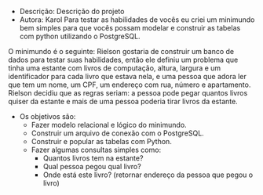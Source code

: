 - Descrição: Descrição do projeto
- Autora: Karol
Para testar as habilidades de vocês eu criei um minimundo bem simples para que vocês possam modelar e construir as tabelas com python utilizando o PostgreSQL.

O minimundo é o seguinte:
Rielson gostaria de construir um banco de dados para testar suas habilidades, então ele definiu um problema que tinha uma estante com livros de computação, altura, largura e um identificador para cada livro que estava nela, e uma pessoa que adora ler que tem um nome, um CPF, um endereço com rua, número e apartamento. Rielson decidiu que as regras seriam: a pessoa pode pegar quantos livros quiser da estante e mais de uma pessoa poderia tirar livros da estante.

- Os objetivos são:
    - Fazer modelo relacional e lógico do minimundo.
    - Construir um arquivo de conexão com o PostgreSQL.
    - Construir e popular as tabelas com Python.
    - Fazer algumas consultas simples como:
        - Quantos livros tem na estante?
        - Qual pessoa pegou qual livro?
        - Onde está este livro? (retornar endereço da pessoa que pegou o livro)